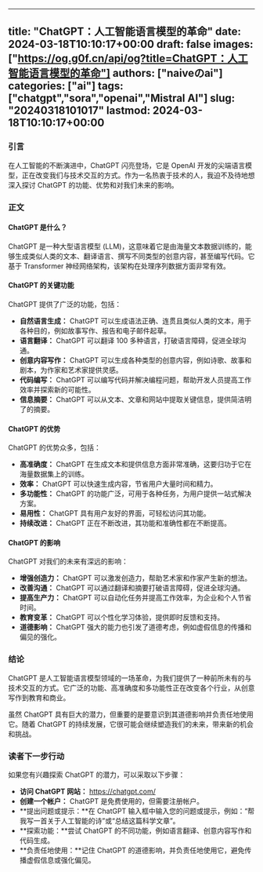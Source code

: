 
---
title: "ChatGPT：人工智能语言模型的革命"
date: 2024-03-18T10:10:17+00:00
draft: false
images: ["https://og.g0f.cn/api/og?title=ChatGPT：人工智能语言模型的革命"]
authors: ["naiveのai"]
categories: ["ai"]
tags: ["chatgpt","sora","openai","Mistral AI"]
slug: "20240318101017"
lastmod: 2024-03-18T10:10:17+00:00
---
### 引言

在人工智能的不断演进中，ChatGPT 闪亮登场，它是 OpenAI 开发的尖端语言模型，正在改变我们与技术交互的方式。作为一名热衷于技术的人，我迫不及待地想深入探讨 ChatGPT 的功能、优势和对我们未来的影响。

### 正文

#### ChatGPT 是什么？

ChatGPT 是一种大型语言模型 (LLM)，这意味着它是由海量文本数据训练的，能够生成类似人类的文本、翻译语言、撰写不同类型的创意内容，甚至编写代码。它基于 Transformer 神经网络架构，该架构在处理序列数据方面非常有效。

#### ChatGPT 的关键功能

ChatGPT 提供了广泛的功能，包括：

- **自然语言生成：** ChatGPT 可以生成语法正确、连贯且类似人类的文本，用于各种目的，例如故事写作、报告和电子邮件起草。
- **语言翻译：** ChatGPT 可以翻译 100 多种语言，打破语言障碍，促进全球沟通。
- **创意内容写作：** ChatGPT 可以生成各种类型的创意内容，例如诗歌、故事和剧本，为作家和艺术家提供灵感。
- **代码编写：** ChatGPT 可以编写代码并解决编程问题，帮助开发人员提高工作效率并探索新的可能性。
- **信息摘要：** ChatGPT 可以从文本、文章和网站中提取关键信息，提供简洁明了的摘要。

#### ChatGPT 的优势

ChatGPT 的优势众多，包括：

- **高准确度：** ChatGPT 在生成文本和提供信息方面非常准确，这要归功于它在海量数据集上的训练。
- **效率：** ChatGPT 可以快速生成内容，节省用户大量时间和精力。
- **多功能性：** ChatGPT 的功能广泛，可用于各种任务，为用户提供一站式解决方案。
- **易用性：** ChatGPT 具有用户友好的界面，可轻松访问其功能。
- **持续改进：** ChatGPT 正在不断改进，其功能和准确性都在不断提高。

#### ChatGPT 的影响

ChatGPT 对我们的未来有深远的影响：

- **增强创造力：** ChatGPT 可以激发创造力，帮助艺术家和作家产生新的想法。
- **改善沟通：** ChatGPT 可以通过翻译和摘要打破语言障碍，促进全球沟通。
- **提高生产力：** ChatGPT 可以自动化任务并提高工作效率，为企业和个人节省时间。
- **教育变革：** ChatGPT 可以个性化学习体验，提供即时反馈和支持。
- **道德影响：** ChatGPT 强大的能力也引发了道德考虑，例如虚假信息的传播和偏见的强化。

### 结论

ChatGPT 是人工智能语言模型领域的一场革命，为我们提供了一种前所未有的与技术交互的方式。它广泛的功能、高准确度和多功能性正在改变各个行业，从创意写作到教育和商业。

虽然 ChatGPT 具有巨大的潜力，但重要的是要意识到其道德影响并负责任地使用它。随着 ChatGPT 的持续发展，它很可能会继续塑造我们的未来，带来新的机会和挑战。

### 读者下一步行动

如果您有兴趣探索 ChatGPT 的潜力，可以采取以下步骤：

- **访问 ChatGPT 网站：** https://chatgpt.com/
- **创建一个帐户：** ChatGPT 是免费使用的，但需要注册帐户。
- **提出问题或提示：**在 ChatGPT 输入框中输入您的问题或提示，例如：“帮我写一首关于人工智能的诗”或“总结这篇科学文章”。
- **探索功能：**尝试 ChatGPT 的不同功能，例如语言翻译、创意内容写作和代码生成。
- **负责任地使用：**记住 ChatGPT 的道德影响，并负责任地使用它，避免传播虚假信息或强化偏见。